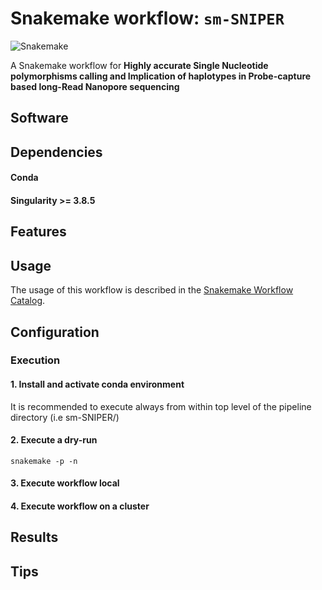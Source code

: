 # Snakemake workflow: `sm-SNIPER`

![Snakemake](https://img.shields.io/badge/snakemake-≥6.3.0-brightgreen.svg)


A Snakemake workflow for **Highly accurate Single Nucleotide polymorphisms calling and Implication of haplotypes in Probe-capture based long-Read Nanopore sequencing**


## Software

## Dependencies 

#### Conda
#### Singularity >= 3.8.5

## Features

## Usage

The usage of this workflow is described in the [Snakemake Workflow Catalog](https://snakemake.github.io/snakemake-workflow-catalog/?usage=<owner>%2F<repo>).

## Configuration

### Execution

#### 1. Install and activate conda environment
It is recommended to execute always from within top level of the pipeline directory (i.e sm-SNIPER/)
#### 2. Execute a dry-run
    
```
snakemake -p -n
```
#### 3. Execute workflow local
#### 4. Execute workflow on a cluster


## Results

## Tips